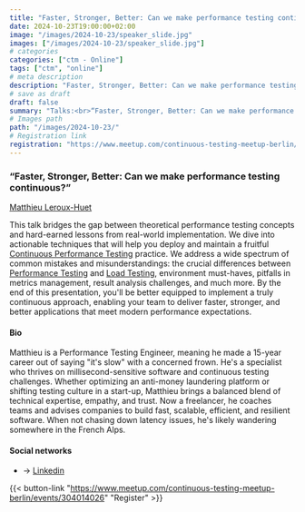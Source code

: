 ```yaml
---
title: "Faster, Stronger, Better: Can we make performance testing continuous?"
date: 2024-10-23T19:00:00+02:00
image: "/images/2024-10-23/speaker_slide.jpg"
images: ["/images/2024-10-23/speaker_slide.jpg"]
# categories
categories: ["ctm - Online"]
tags: ["ctm", "online"]
# meta description
description: "Faster, Stronger, Better: Can we make performance testing continuous?"
# save as draft
draft: false
summary: "Talks:<br>“Faster, Stronger, Better: Can we make performance testing continuous?” (Matthieu Leroux-Huet)"
# Images path
path: "/images/2024-10-23/"
# Registration link
registration: "https://www.meetup.com/continuous-testing-meetup-berlin/events/304014026"
---
```

### “Faster, Stronger, Better: Can we make performance testing continuous?”

[Matthieu Leroux-Huet](https://www.linkedin.com/in/lrxmatt/)

This talk bridges the gap between theoretical performance testing concepts and hard-earned lessons from real-world implementation. We dive into actionable techniques that will help you deploy and maintain a fruitful [Continuous Performance Testing](https://en.wikipedia.org/wiki/Software_performance_testing) practice. We address a wide spectrum of common mistakes and misunderstandings: the crucial differences between [Performance Testing](https://en.wikipedia.org/wiki/Software_performance_testing) and [Load Testing](https://en.wikipedia.org/wiki/Load_testing), environment must-haves, pitfalls in metrics management, result analysis challenges, and much more.
By the end of this presentation, you'll be better equipped to implement a truly continuous approach, enabling your team to deliver faster, stronger, and better applications that meet modern performance expectations.

#### Bio

Matthieu is a Performance Testing Engineer, meaning he made a 15-year career out of saying "it's slow" with a concerned frown. He's a specialist who thrives on millisecond-sensitive software and continuous testing challenges. Whether optimizing an anti-money laundering platform or shifting testing culture in a start-up, Matthieu brings a balanced blend of technical expertise, empathy, and trust. Now a freelancer, he coaches teams and advises companies to build fast, scalable, efficient, and resilient software. When not chasing down latency issues, he's likely wandering somewhere in the French Alps.

#### Social networks

- <i class="fa fa-linkedin"></i> -> [Linkedin](https://www.linkedin.com/in/lrxmatt/)

{{< button-link "https://www.meetup.com/continuous-testing-meetup-berlin/events/304014026" "Register" >}}
